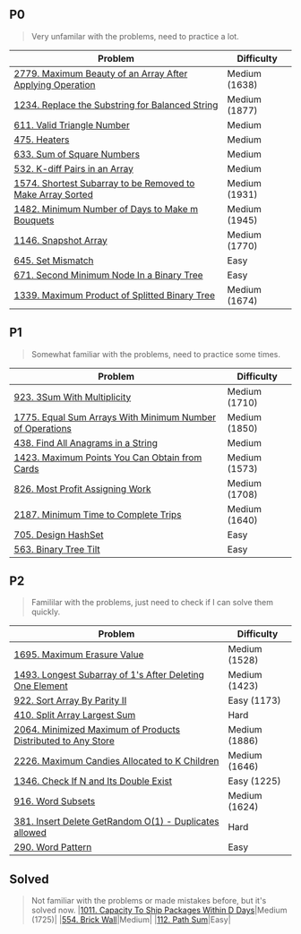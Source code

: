 ## P0
> Very unfamilar with the problems, need to practice a lot.

| Problem          | Difficulty |
|------------------|------------|
|[2779. Maximum Beauty of an Array After Applying Operation](../leetcode/2779.maximum-beauty-of-an-array-after-applying-operation.md)|Medium (1638)|
|[1234. Replace the Substring for Balanced String](../leetcode/1234.replace-the-substring-for-balanced-string.md)|Medium (1877)|
|[611. Valid Triangle Number](../leetcode/611.valid-triangle-number.md)|Medium|
|[475. Heaters](../leetcode/475.heaters.md)|Medium|
|[633. Sum of Square Numbers](../leetcode/633.sum-of-square-numbers.md)|Medium|
|[532. K-diff Pairs in an Array](../leetcode/532.k-diff-pairs-in-an-array.md)|Medium|
[1574. Shortest Subarray to be Removed to Make Array Sorted](../leetcode/1574.shortest-subarray-to-be-removed-to-make-array-sorted.md)|Medium (1931)|
|[1482. Minimum Number of Days to Make m Bouquets](../leetcode/1482.minimum-number-of-days-to-make-m-bouquets.md)|Medium (1945)|
|[1146. Snapshot Array](../leetcode/1146.snapshot-array.md)|Medium (1770)|
|[645. Set Mismatch](../leetcode/645.set-mismatch.md)|Easy|
|[671. Second Minimum Node In a Binary Tree](../leetcode/671.second-minimum-node-in-a-binary-tree.md)|Easy|
|[1339. Maximum Product of Splitted Binary Tree](../leetcode/1339.maximum-product-of-splitted-binary-tree.md)|Medium (1674)|


## P1
> Somewhat familiar with the problems, need to practice some times.

| Problem          | Difficulty |
|------------------|------------|
|[923. 3Sum With Multiplicity](../leetcode/923.3sum-with-multiplicity.md)|Medium (1710)|
|[1775. Equal Sum Arrays With Minimum Number of Operations](../leetcode/1775.equal-sum-arrays-with-minimum-number-of-operations.md)|Medium (1850)|
|[438. Find All Anagrams in a String](../leetcode/438.find-all-anagrams-in-a-string.md)|Medium|
|[1423. Maximum Points You Can Obtain from Cards](../leetcode/1423.maximum-points-you-can-obtain-from-cards.md)|Medium (1573)|
|[826. Most Profit Assigning Work](../leetcode/826.most-profit-assigning-work.md)|Medium (1708)|
|[2187. Minimum Time to Complete Trips](../leetcode/2187.minimum-time-to-complete-trips.md)|Medium (1640)|
|[705. Design HashSet](../leetcode/705.design-hashset.md)|Easy|
|[563. Binary Tree Tilt](../leetcode/563.binary-tree-tilt.md)|Easy|

## P2
> Famililar with the problems, just need to check if I can solve them quickly.

| Problem          | Difficulty |
|------------------|------------|
|[1695. Maximum Erasure Value](../leetcode/1695.maximum-erasure-value.md)|Medium (1528)|
|[1493. Longest Subarray of 1's After Deleting One Element](../leetcode/1493.longest-subarray-of-1s-after-deleting-one-element.md)|Medium (1423)|
|[922. Sort Array By Parity II](../leetcode/922.sort-array-by-parity-ii.md)|Easy (1173)|
|[410. Split Array Largest Sum](../leetcode/410.split-array-largest-sum.md)|Hard|
|[2064. Minimized Maximum of Products Distributed to Any Store](../leetcode/2064.minimized-maximum-of-products-distributed-to-any-store.md)|Medium (1886)|
|[2226. Maximum Candies Allocated to K Children](../leetcode/2226.maximum-candies-allocated-to-k-children.md)|Medium (1646)|
|[1346. Check If N and Its Double Exist](../leetcode/1346.check-if-n-and-its-double-exist.md)|Easy (1225)|
|[916. Word Subsets](../leetcode/916.word-subsets.md)|Medium (1624)|
|[381. Insert Delete GetRandom O(1) - Duplicates allowed](../leetcode/381.insert-delete-getrandom-o1-duplicates-allowed.md)|Hard|
|[290. Word Pattern](../leetcode/290.word-pattern.md)|Easy|


## Solved
> Not familiar with the problems or made mistakes before, but it's solved now.
|[1011. Capacity To Ship Packages Within D Days](../leetcode/1011.capacity-to-ship-packages-within-d-days.md)|Medium (1725)|
|[554. Brick Wall](../leetcode/554.brick-wall.md)|Medium|
|[112. Path Sum](../leetcode/112.path-sum.md)|Easy|